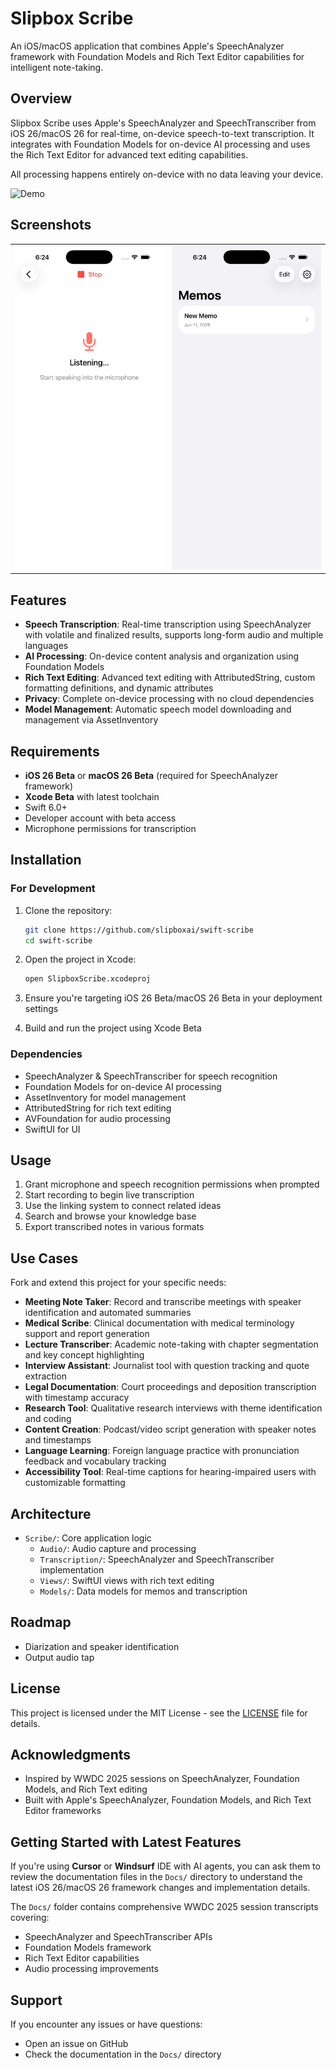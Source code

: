 # Slipbox Scribe

An iOS/macOS application that combines Apple's SpeechAnalyzer framework with Foundation Models and Rich Text Editor capabilities for intelligent note-taking.

## Overview

Slipbox Scribe uses Apple's SpeechAnalyzer and SpeechTranscriber from iOS 26/macOS 26 for real-time, on-device speech-to-text transcription. It integrates with Foundation Models for on-device AI processing and uses the Rich Text Editor for advanced text editing capabilities.

All processing happens entirely on-device with no data leaving your device.

![Demo](Docs/slipbox-scribe.gif)

## Screenshots

<table>
  <tr>
    <td><img src="Docs/ios.png" alt="iOS Screenshot 1" width="300"/></td>
    <td><img src="Docs/ios2.png" alt="iOS Screenshot 2" width="300"/></td>
  </tr>
</table>

## Features

- **Speech Transcription**: Real-time transcription using SpeechAnalyzer with volatile and finalized results, supports long-form audio and multiple languages
- **AI Processing**: On-device content analysis and organization using Foundation Models
- **Rich Text Editing**: Advanced text editing with AttributedString, custom formatting definitions, and dynamic attributes
- **Privacy**: Complete on-device processing with no cloud dependencies
- **Model Management**: Automatic speech model downloading and management via AssetInventory

## Requirements

- **iOS 26 Beta** or **macOS 26 Beta** (required for SpeechAnalyzer framework)
- **Xcode Beta** with latest toolchain
- Swift 6.0+
- Developer account with beta access
- Microphone permissions for transcription

## Installation

### For Development

1. Clone the repository:

   ```bash
   git clone https://github.com/slipboxai/swift-scribe
   cd swift-scribe
   ```

2. Open the project in Xcode:

   ```bash
   open SlipboxScribe.xcodeproj
   ```

3. Ensure you're targeting iOS 26 Beta/macOS 26 Beta in your deployment settings

4. Build and run the project using Xcode Beta

### Dependencies

- SpeechAnalyzer & SpeechTranscriber for speech recognition
- Foundation Models for on-device AI processing  
- AssetInventory for model management
- AttributedString for rich text editing
- AVFoundation for audio processing
- SwiftUI for UI

## Usage

1. Grant microphone and speech recognition permissions when prompted
2. Start recording to begin live transcription
3. Use the linking system to connect related ideas
4. Search and browse your knowledge base  
5. Export transcribed notes in various formats

## Use Cases

Fork and extend this project for your specific needs:

- **Meeting Note Taker**: Record and transcribe meetings with speaker identification and automated summaries
- **Medical Scribe**: Clinical documentation with medical terminology support and report generation
- **Lecture Transcriber**: Academic note-taking with chapter segmentation and key concept highlighting
- **Interview Assistant**: Journalist tool with question tracking and quote extraction
- **Legal Documentation**: Court proceedings and deposition transcription with timestamp accuracy
- **Research Tool**: Qualitative research interviews with theme identification and coding
- **Content Creation**: Podcast/video script generation with speaker notes and timestamps
- **Language Learning**: Foreign language practice with pronunciation feedback and vocabulary tracking
- **Accessibility Tool**: Real-time captions for hearing-impaired users with customizable formatting

## Architecture

- `Scribe/`: Core application logic
  - `Audio/`: Audio capture and processing
  - `Transcription/`: SpeechAnalyzer and SpeechTranscriber implementation
  - `Views/`: SwiftUI views with rich text editing
  - `Models/`: Data models for memos and transcription


## Roadmap

- Diarization and speaker identification
- Output audio tap

## License

This project is licensed under the MIT License - see the [LICENSE](LICENSE) file for details.

## Acknowledgments

- Inspired by WWDC 2025 sessions on SpeechAnalyzer, Foundation Models, and Rich Text editing
- Built with Apple's SpeechAnalyzer, Foundation Models, and Rich Text Editor frameworks

## Getting Started with Latest Features

If you're using **Cursor** or **Windsurf** IDE with AI agents, you can ask them to review the documentation files in the `Docs/` directory to understand the latest iOS 26/macOS 26 framework changes and implementation details.

The `Docs/` folder contains comprehensive WWDC 2025 session transcripts covering:

- SpeechAnalyzer and SpeechTranscriber APIs
- Foundation Models framework
- Rich Text Editor capabilities
- Audio processing improvements

## Support

If you encounter any issues or have questions:

- Open an issue on GitHub
- Check the documentation in the `Docs/` directory
